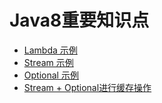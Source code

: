 # Java8重要知识点

* [Lambda 示例](./src/test/java/org/geektime/java/common/mistakes/extra/java8/LambdaTest.java)
* [Stream 示例](./src/test/java/org/geektime/java/common/mistakes/extra/java8/StreamTest.java)
* [Optional 示例](./src/test/java/org/geektime/java/common/mistakes/extra/java8/OptionalTest.java)
* [Stream + Optional进行缓存操作](./src/test/java/org/geektime/java/common/mistakes/extra/java8/CoolCacheTest.java)
